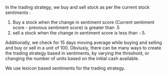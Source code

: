 In the trading strategy, we buy and sell stock as per the current stock sentiments :
1. Buy a stock when the change in sentiment score (Current sentiment score - previous sentiment score) is greater than .5
2. sell a stock when the change in sentiment score is less than -.5.

Additionally, we check for 15 days moving average while buying and selling and buy or sell in a unit of 100.
Obviusly, there can be many ways to create the trading strategy based in sentiments, by varying the threshold, or changing the number of units based on the initial cash available.

We use lexicon based sentiments for the trading strategy.
